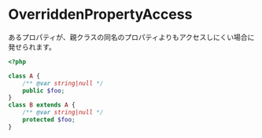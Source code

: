 # OverriddenPropertyAccess

あるプロパティが、親クラスの同名のプロパティよりもアクセスしにくい場合に発せられます。

```php
<?php

class A {
    /** @var string|null */
    public $foo;
}
class B extends A {
    /** @var string|null */
    protected $foo;
}
```
